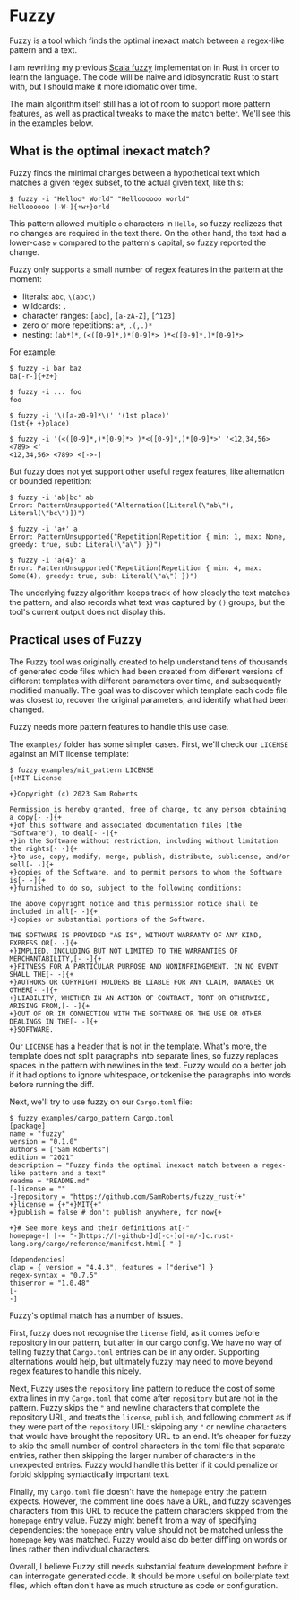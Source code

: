 Fuzzy
=====

Fuzzy is a tool which finds the optimal inexact match between a regex-like
pattern and a text.

I am rewriting my previous [Scala fuzzy] implementation in Rust in order to
learn the language. The code will be naive and idiosyncratic Rust to start
with, but I should make it more idiomatic over time.

The main algorithm itself still has a lot of room to support more pattern
features, as well as practical tweaks to make the match better. We'll see this
in the examples below.

What is the optimal inexact match?
----------------------------------

Fuzzy finds the minimal changes between a hypothetical text which matches a
given regex subset, to the actual given text, like this:

```
$ fuzzy -i "Helloo* World" "Helloooooo world"
Helloooooo [-W-]{+w+}orld
```

This pattern allowed multiple `o` characters in `Hello`, so fuzzy realizezs
that no changes are required in the text there. On the other hand, the text had
a lower-case `w` compared to the pattern's capital, so fuzzy reported the
change.

Fuzzy only supports a small number of regex features in the pattern at the
moment:

- literals: `abc`, `\(abc\)`
- wildcards: `.`
- character ranges: `[abc]`, `[a-zA-Z]`, `[^123]`
- zero or more repetitions: `a*`, `.(,.)*`
- nesting: `(ab*)*`, `(<([0-9]*,)*[0-9]*> )*<([0-9]*,)*[0-9]*>`

For example:

```
$ fuzzy -i bar baz
ba[-r-]{+z+}

$ fuzzy -i ... foo
foo

$ fuzzy -i '\([a-z0-9]*\)' '(1st place)'
(1st{+ +}place)

$ fuzzy -i '(<([0-9]*,)*[0-9]*> )*<([0-9]*,)*[0-9]*>' '<12,34,56> <789> <'
<12,34,56> <789> <[->-]
```

But fuzzy does not yet support other useful regex features, like alternation
or bounded repetition:

```
$ fuzzy -i 'ab|bc' ab
Error: PatternUnsupported("Alternation([Literal(\"ab\"), Literal(\"bc\")])")

$ fuzzy -i 'a+' a
Error: PatternUnsupported("Repetition(Repetition { min: 1, max: None, greedy: true, sub: Literal(\"a\") })")

$ fuzzy -i 'a{4}' a
Error: PatternUnsupported("Repetition(Repetition { min: 4, max: Some(4), greedy: true, sub: Literal(\"a\") })")
```

The underlying fuzzy algorithm keeps track of how closely the text matches the
pattern, and also records what text was captured by `()` groups, but the tool's
current output does not display this.

Practical uses of Fuzzy
-----------------------

The Fuzzy tool was originally created to help understand tens of thousands of
generated code files which had been created from different versions of
different templates with different parameters over time, and subsequently
modified manually. The goal was to discover which template each code file was
closest to, recover the original parameters, and identify what had been
changed.

Fuzzy needs more pattern features to handle this use case.

The `examples/` folder has some simpler cases. First, we'll check our `LICENSE`
against an MIT license template:

```
$ fuzzy examples/mit_pattern LICENSE
{+MIT License

+}Copyright (c) 2023 Sam Roberts

Permission is hereby granted, free of charge, to any person obtaining a copy[- -]{+
+}of this software and associated documentation files (the "Software"), to deal[- -]{+
+}in the Software without restriction, including without limitation the rights[- -]{+
+}to use, copy, modify, merge, publish, distribute, sublicense, and/or sell[- -]{+
+}copies of the Software, and to permit persons to whom the Software is[- -]{+
+}furnished to do so, subject to the following conditions:

The above copyright notice and this permission notice shall be included in all[- -]{+
+}copies or substantial portions of the Software.

THE SOFTWARE IS PROVIDED "AS IS", WITHOUT WARRANTY OF ANY KIND, EXPRESS OR[- -]{+
+}IMPLIED, INCLUDING BUT NOT LIMITED TO THE WARRANTIES OF MERCHANTABILITY,[- -]{+
+}FITNESS FOR A PARTICULAR PURPOSE AND NONINFRINGEMENT. IN NO EVENT SHALL THE[- -]{+
+}AUTHORS OR COPYRIGHT HOLDERS BE LIABLE FOR ANY CLAIM, DAMAGES OR OTHER[- -]{+
+}LIABILITY, WHETHER IN AN ACTION OF CONTRACT, TORT OR OTHERWISE, ARISING FROM,[- -]{+
+}OUT OF OR IN CONNECTION WITH THE SOFTWARE OR THE USE OR OTHER DEALINGS IN THE[- -]{+
+}SOFTWARE.
```

Our `LICENSE` has a header that is not in the template. What's more, the
template does not split paragraphs into separate lines, so fuzzy replaces
spaces in the pattern with newlines in the text. Fuzzy would do a better job if
it had options to ignore whitespace, or tokenise the paragraphs into words
before running the diff.

Next, we'll try to use fuzzy on our `Cargo.toml` file:

```
$ fuzzy examples/cargo_pattern Cargo.toml
[package]
name = "fuzzy"
version = "0.1.0"
authors = ["Sam Roberts"]
edition = "2021"
description = "Fuzzy finds the optimal inexact match between a regex-like pattern and a text"
readme = "README.md"
[-license = ""
-]repository = "https://github.com/SamRoberts/fuzzy_rust{+"
+}license = {+"+}MIT{+"
+}publish = false # don't publish anywhere, for now{+

+}# See more keys and their definitions at[-"
homepage-] [-= "-]https://[-github-]d[-c-]o[-m/-]c.rust-lang.org/cargo/reference/manifest.html[-"-]

[dependencies]
clap = { version = "4.4.3", features = ["derive"] }
regex-syntax = "0.7.5"
thiserror = "1.0.48"
[-
-]
```

Fuzzy's optimal match has a number of issues.

First, fuzzy does not recognise the `license` field, as it comes before
repository in our pattern, but after in our cargo config. We have no way of
telling fuzzy that `Cargo.toml` entries can be in any order. Supporting
alternations would help, but ultimately fuzzy may need to move beyond regex
features to handle this nicely.

Next, Fuzzy uses the `repository` line pattern to reduce the cost of some extra
lines in my `Cargo.toml` that come after `repository` but are not in the
pattern. Fuzzy skips the `"` and newline characters that complete the
repository URL, and treats the `license`, `publish`, and following comment as
if they were part of the `repository` URL: skipping any `"` or newline
characters that would have brought the repository URL to an end. It's cheaper
for fuzzy to skip the small number of control characters in the toml file that
separate entries, rather then skipping the larger number of characters in the
unexpected entries. Fuzzy would handle this better if it could penalize or
forbid skipping syntactically important text.

Finally, my `Cargo.toml` file doesn't have the `homepage` entry the pattern
expects. However, the comment line does have a URL, and fuzzy scavenges
characters from this URL to reduce the pattern characters skipped from the
`homepage` entry value. Fuzzy might benefit from a way of specifying
dependencies: the `homepage` entry value should not be matched unless the
`homepage` key was matched. Fuzzy would also do better diff'ing on words or
lines rather then individual characters.

Overall, I believe Fuzzy still needs substantial feature development before it
can interrogate generated code. It should be more useful on boilerplate text
files, which often don't have as much structure as code or configuration.

[Scala fuzzy]: https://github.com/SamRoberts/fuzzy/
